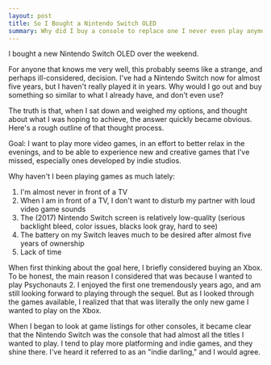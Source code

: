 ```yaml
---
layout: post
title: So I Bought a Nintendo Switch OLED
summary: Why did I buy a console to replace one I never even play anymore?
---
```


I bought a new Nintendo Switch OLED over the weekend. 

For anyone that knows me very well, this probably seems like a strange, and perhaps ill-considered, decision. I've had a Nintendo Switch now for almost five years, but I haven't really played it in years. Why would I go out and buy something so similar to what I already have, and don't even use? 

The truth is that, when I sat down and weighed my options, and thought about what I was hoping to achieve, the answer quickly became obvious. Here's a rough outline of that thought process.

Goal: I want to play more video games, in an effort to better relax in the evenings, and to be able to experience new and creative games that I've missed, especially ones developed by indie studios.

Why haven't I been playing games as much lately:

1. I'm almost never in front of a TV
2. When I am in front of a TV, I don't want to disturb my partner with loud video game sounds
3. The (2017) Nintendo Switch screen is relatively low-quality (serious backlight bleed, color issues, blacks look gray, hard to see)
4. The battery on my Switch leaves much to be desired after almost five years of ownership
5. Lack of time

When first thinking about the goal here, I briefly considered buying an Xbox. To be honest, the main reason I considered that was because I wanted to play Psychonauts 2. I enjoyed the first one tremendously years ago, and am still looking forward to playing through the sequel. But as I looked through the games available, I realized that that was literally the only new game I wanted to play on the Xbox.

When I began to look at game listings for other consoles, it became clear that the Nintendo Switch was the console that had almost all the titles I wanted to play. I tend to play more platforming and indie games, and they shine there. I've heard it referred to as an "indie darling," and I would agree.

And then I suddenly had an epiphany: for the past decade, I never played games on a handheld because I lived at home alone, and was always in front of a TV. But now, my circumstances have changed, and I'm just not in front a of TV as much. There's also a concern about sound. Living alone, I could blast my games at full volume, but living with my partner, I need to be courteous and wear headphones as much as possible.

But I do have periods of time in the mornings and evenings when, if I had a console with me, I could totally have time to play.

And then, as I got to searching more, I found that Nintendo had addressed my complaints, both with hardware and software fixes. First, Bluetooth headphones can now be paired with the Switch thanks to a software patch, so I can listen to games at home, in transit, or anywhere in public.

And, with a new OLED display, the colors are absolutely stunning, the display is larger, and the visual experience is just night-and-day better. It's still a 720p display, but that resolution is plenty fine, especially when the screen is that wonderful to look at.

And of course, a fresh new battery means I can squeeze several hours out of it on a single charge.

I know that a lot of folks in my circles suggest a Steam Deck, but to be honest, I have almost not interest in that device. I have monkeyed around with Steam on my current and former laptops, but I always run into compatibility issues. I don't want to have to even think about _is this game going to be compatible_, _am I using the right version of Proton_, or _what strange Linux oddity is going to prevent me from playing now?_ I don't want to have to think about any of the "software-y" things when I want to settle down and play games. I just want to buy a game, know that my experience is going to be identical to the experience intended by developers because I'm using an exact match to the hardware they built and tested the game with, and not have to worry that everything is going to just work.

I also think they're hilariously chunky and the touchpad is weird, but that's purely subjective on my part.

So in the end, I decided to go with a device that can fit nicely into my current lifestyle, while being able to now deliver on an experience that I can enjoy without being bothered too much by a crappy display, or worrying that I'm disturbing someone else. 

Hopefully, with this new console, I'll be able to really dive in and experience all the amazing titles I've been missing out on for the past few years!



